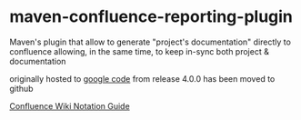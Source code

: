 maven-confluence-reporting-plugin
=================================

Maven's  plugin that allow to generate "project's documentation" directly to confluence allowing, in the same time, to keep in-sync both project &amp; documentation


originally hosted to [google code](https://code.google.com/p/maven-confluence-plugin/) from release 4.0.0 has been moved to github


[Confluence Wiki Notation Guide](http://bsorrentino.github.io/maven-confluence-reporting-plugin/Notation%20Guide%20-%20Confluence.html)
